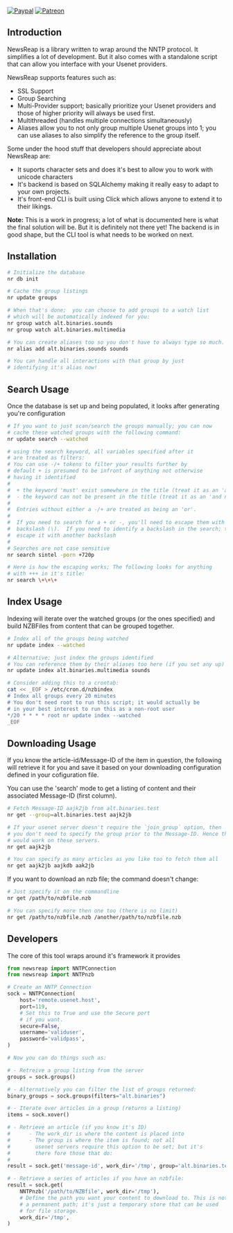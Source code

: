 [![Paypal](http://repo.nuxref.com/pub/img/paypaldonate.svg)](https://www.paypal.com/cgi-bin/webscr?cmd=_s-xclick&hosted_button_id=MHANV39UZNQ5E)
[![Patreon](http://repo.nuxref.com/pub/img/patreondonate.svg)](https://www.patreon.com/lead2gold)

## Introduction
NewsReap is a library written to wrap around the NNTP protocol. It simplifies
a lot of development. But it also comes with a standalone script that can allow
you interface with your Usenet providers.

NewsReap supports features such as:
* SSL Support
* Group Searching
* Multi-Provider support; basically prioritize your Usenet providers and those
  of higher priority will always be used first.
* Multithreaded (handles multiple connections simultaneously)
* Aliases allow you to not only group multiple Usenet groups into 1; you can use aliases to also simplify the reference to the group itself.

Some under the hood stuff that developers should appreciate about NewsReap are:
* It suports character sets and does it's best to allow you to work with unicode characters
* It's backend is based on SQLAlchemy making it really easy to adapt to your own projects.
* It's front-end CLI is built using Click which allows anyone to extend it to their likings.

__Note:__ This is a work in progress; a lot of what is documented here is what the final solution will be.  But it is definitely not there yet!  The backend is in good shape, but the CLI tool is what needs to be worked on next.

## Installation
```bash
# Initialize the database
nr db init

# Cache the group listings
nr update groups

# When that's done;  you can choose to add groups to a watch list
# which will be automatically indexed for you:
nr group watch alt.binaries.sounds
nr group watch alt.binaries.multimedia

# You can create aliases too so you don't have to always type so much.
nr alias add alt.binaries.sounds sounds

# You can handle all interactions with that group by just
# identifying it's alias now!

```

## Search Usage
Once the database is set up and being populated, it looks after
generating you're configuration
```bash
# If you want to just scan/search the groups manually; you can now
# cache these watched groups with the following command:
nr update search --watched

# using the search keyword, all variables specified after it
# are treated as filters:
# You can use -/+ tokens to filter your results further by
# default + is presumed to be infront of anything not otherwise
# having it identified
#
#  + the keyword 'must' exist somewhere in the title (treat it as an 'and')
#  - the keyword can not be present in the title (treat it as an 'and not')
#
#  Entries without either a -/+ are treated as being an 'or'.
#
#  If you need to search for a + or -, you'll need to escape them with a
#  backslash (\).  If you need to identify a backslash in the search; then
#  escape it with another backslash
#
# Searches are not case sensitive
nr search sintel -porn +720p

# Here is how the escaping works; The following looks for anything
# with +++ in it's title:
nr search \+\+\+
```

## Index Usage
Indexing will iterate over the watched groups (or the ones specified)
and build NZBFiles from content that can be grouped together.

```bash
# Index all of the groups being watched
nr update index --watched

# Alternative; just index the groups identified
# You can reference them by their aliases too here (if you set any up)
nr update index alt.binaries.multimedia sounds

# Consider adding this to a crontab:
cat << _EOF > /etc/cron.d/nzbindex
# Index all groups every 20 minutes
# You don't need root to run this script; it would actually be
# in your best interest to run this as a non-root user
*/20 * * * * root nr update index --watched
_EOF
```

## Downloading Usage
If you know the article-id/Message-ID of the item in question, the following
will retrieve it for you and save it based on your downloading configuration
defined in your cofiguration file.

You can use the 'search' mode to get a listing of content and their associated
Message-ID (first column).

```bash
# Fetch Message-ID aajk2jb from alt.binaries.test
nr get --group=alt.binaries.test aajk2jb

# If your usenet server doesn't require the `join_group` option, then
# you don't need to specify the group prior to the Message-ID. Hence this
# would work on these servers.
nr get aajk2jb

# You can specify as many articles as you like too to fetch them all
nr get aajk2jb aajkdb aak2jb
```
If you want to download an nzb file; the command doesn't change:
```bash
# Just specify it on the commandline
nr get /path/to/nzbfile.nzb

# You can specify more then one too (there is no limit)
nr get /path/to/nzbfile.nzb /another/path/to/nzbfile.nzb
```

## Developers
The core of this tool wraps around it's framework it provides

```python
from newsreap import NNTPConnection
from newsreap import NNTPnzb

# Create an NNTP Connection
sock = NNTPConnection(
    host='remote.usenet.host',
    port=119,
    # Set this to True and use the Secure port
    # if you want.
    secure=False,
    username='validuser',
    password='validpass',
)

# Now you can do things such as:

# - Retreive a group listing from the server
groups = sock.groups()

# - Alternatively you can filter the list of groups returned:
binary_groups = sock.groups(filters="alt.binaries")

# - Iterate over articles in a group (returns a listing)
items = sock.xover()

# - Retrieve an article (if you know it's ID)
#      - The work_dir is where the content is placed into
#      - The group is where the item is found; not all
#        usenet servers require this option to be set; but it's
#        there fore those that do:
#
result = sock.get('message-id', work_dir='/tmp', group='alt.binaries.test')

# - Retrieve a series of articles if you have an nzbfile:
result = sock.get(
    NNTPnzb('/path/to/NZBfile', work_dir='/tmp'),
    # Define the path you want your content to download to. This is not
    # a permanent path; it's just a temporary store that can be used
    # for file storage.
    work_dir='/tmp',
)
```
